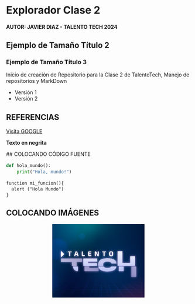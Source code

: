 # Explorador Clase 2
#### AUTOR: JAVIER DIAZ - TALENTO TECH 2024
## Ejemplo de Tamaño Título 2
### Ejemplo de Tamaño Título 3
Inicio de creación de Repositorio para la Clase 2 de TalentoTech, Manejo de repositorios y MarkDown
- Versión 1
- Versión 2

## REFERENCIAS
[Visita GOOGLE](http://www.google.com.co)

__Texto en negrita__

## COLOCANDO CÓDIGO FUENTE
```python
def hola_mundo():
    print("Hola, mundo!")
```
```JS
function mi_funcion(){
  alert ("Hola Mundo")
}
```

## COLOCANDO IMÁGENES
<p align="center">
<img src="logos/logotalento.jpg" height="200">
</p>
